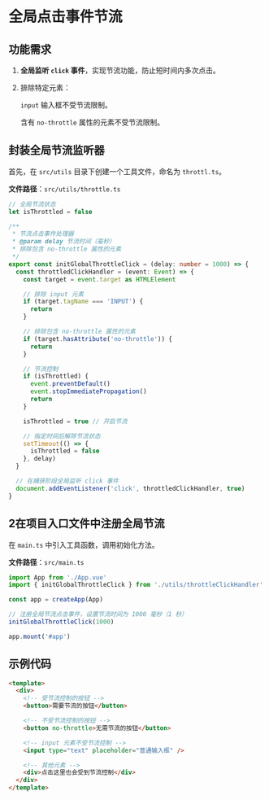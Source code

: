 # 全局点击事件节流

## 功能需求

1. **全局监听 `click` 事件**，实现节流功能，防止短时间内多次点击。

2. 排除特定元素：

   `input` 输入框不受节流限制。
   
   含有 `no-throttle` 属性的元素不受节流限制。

## 封装全局节流监听器

首先，在 `src/utils` 目录下创建一个工具文件，命名为 `throttl.ts`。

**文件路径**：`src/utils/throttle.ts`

```ts
// 全局节流状态
let isThrottled = false

/**
 * 节流点击事件处理器
 * @param delay 节流时间（毫秒）
 * 排除包含 no-throttle 属性的元素
 */
export const initGlobalThrottleClick = (delay: number = 1000) => {
  const throttledClickHandler = (event: Event) => {
    const target = event.target as HTMLElement

    // 排除 input 元素
    if (target.tagName === 'INPUT') {
      return
    }

    // 排除包含 no-throttle 属性的元素
    if (target.hasAttribute('no-throttle')) {
      return
    }

    // 节流控制
    if (isThrottled) {
      event.preventDefault()
      event.stopImmediatePropagation()
      return
    }

    isThrottled = true // 开启节流

    // 指定时间后解除节流状态
    setTimeout(() => {
      isThrottled = false
    }, delay)
  }

  // 在捕获阶段全局监听 click 事件
  document.addEventListener('click', throttledClickHandler, true)
}
```

## 2在项目入口文件中注册全局节流

在 `main.ts` 中引入工具函数，调用初始化方法。

**文件路径**：`src/main.ts`

```ts
import App from './App.vue'
import { initGlobalThrottleClick } from './utils/throttleClickHandler'

const app = createApp(App)

// 注册全局节流点击事件，设置节流时间为 1000 毫秒（1 秒）
initGlobalThrottleClick(1000)

app.mount('#app')
```

##  示例代码

```html
<template>
  <div>
    <!-- 受节流控制的按钮 -->
    <button>需要节流的按钮</button>

    <!-- 不受节流控制的按钮 -->
    <button no-throttle>无需节流的按钮</button>

    <!-- input 元素不受节流控制 -->
    <input type="text" placeholder="普通输入框" />

    <!-- 其他元素 -->
    <div>点击这里也会受到节流控制</div>
  </div>
</template>
```
